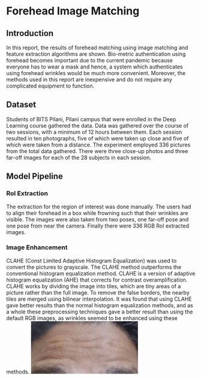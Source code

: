 # Forehead Image Matching
## Introduction
In this report, the results of forehead matching using image matching and feature extraction algorithms are shown. Bio-metric authentication using forehead becomes important due to the current pandemic because everyone has to wear a mask and hence, a system which authenticates using forehead wrinkles would be much more convenient. Moreover, the methods used in this report are inexpensive and do not require any complicated equipment to function.

## Dataset
Students of BITS Pilani, Pilani campus that were enrolled in the Deep Learning course gathered the data. Data was gathered over the course of two sessions, with a minimum of 12 hours between them. Each session resulted in ten photographs, five of which were taken up close and five of which were taken from a distance. The experiment employed 336 pictures from the total data gathered. There were three close-up photos and three far-off images for each of the 28 subjects in each session.

## Model Pipeline
### RoI Extraction
The extraction for the region of interest was done manually. The users had to align their forehead in a box while frowning such that their wrinkles are visible. The images were also taken from two poses, one far-off pose and one pose from near the camera. Finally there were 336 RGB RoI extracted images.

### Image Enhancement
CLAHE (Const Limited Adaptive Histogram Equalization) was used to convert the pictures to grayscale. The CLAHE method outperforms the conventional histogram equalization method. CLAHE is a version of adaptive histogram equalization (AHE) that corrects for contrast overamplification. CLAHE works by dividing the image into tiles, which are tiny areas of a picture rather than the full image. To remove the false borders, the nearby tiles are merged using bilinear interpolation. It was found that using CLAHE gave better results than the normal histogram equalization methods, and as a whole these preprocessing techniques gave a better result than using the default RGB images, as wrinkles seemed to be enhanced using these methods.
![before](Images/Img1.png)

